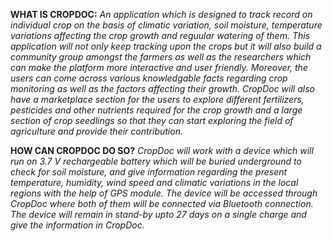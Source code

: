 **WHAT IS CROPDOC:**
_An application which is designed to track record on individual crop on the basis of climatic variation, soil moisture, temperature variations affecting the crop growth and reguular watering of them. This application will not only keep tracking upon the crops but it will also build a community group amongst the farmers as well as the researchers which can make the platform more interactive and user friendly. Moreover, the users can come across various knowledgable facts regarding crop monitoring as well as the factors affecting their growth. CropDoc will also have a marketplace section for the users to explore different fertilizers, pesticides and other nutrients required for the crop growth and a large section of crop seedlings so that they can start exploring the field of agriculture and provide their  contribution._ 

**HOW CAN CROPDOC DO SO?**
_CropDoc will work with a device which will run on 3.7 V rechargeable battery which will be buried underground to check for soil moisture, and give information regarding the present temperature, humidity, wind speed  and climatic variations in the local regions with the help of GPS module. The device will be accessed through CropDoc where both of them will be connected via Bluetooth connection. The device will remain in stand-by upto 27 days on a single charge and give the information in CropDoc._
